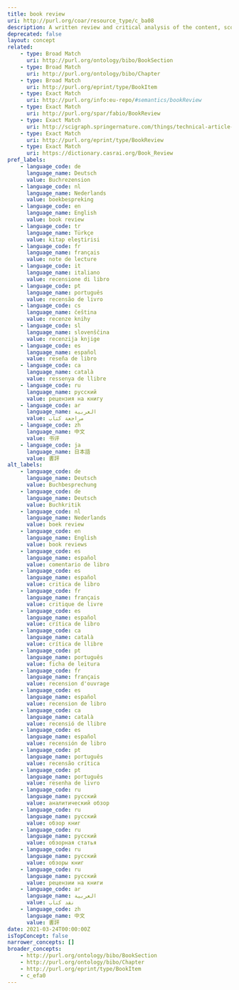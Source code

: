 ```yaml
---
title: book review
uri: http://purl.org/coar/resource_type/c_ba08
description: A written review and critical analysis of the content, scope and quality of a book or other monographic work.
deprecated: false
layout: concept
related:
    - type: Broad Match
      uri: http://purl.org/ontology/bibo/BookSection
    - type: Broad Match
      uri: http://purl.org/ontology/bibo/Chapter
    - type: Broad Match
      uri: http://purl.org/eprint/type/BookItem
    - type: Exact Match
      uri: http://purl.org/info:eu-repo/#semantics/bookReview
    - type: Exact Match
      uri: http://purl.org/spar/fabio/BookReview
    - type: Exact Match
      uri: http://scigraph.springernature.com/things/technical-article-types/book-review
    - type: Exact Match
      uri: http://purl.org/eprint/type/BookReview
    - type: Exact Match
      uri: https://dictionary.casrai.org/Book_Review
pref_labels:
    - language_code: de
      language_name: Deutsch
      value: Buchrezension
    - language_code: nl
      language_name: Nederlands
      value: boekbespreking
    - language_code: en
      language_name: English
      value: book review
    - language_code: tr
      language_name: Türkçe
      value: kitap eleştirisi
    - language_code: fr
      language_name: français
      value: note de lecture
    - language_code: it
      language_name: italiano
      value: recensione di libro
    - language_code: pt
      language_name: português
      value: recensão de livro
    - language_code: cs
      language_name: čeština
      value: recenze knihy
    - language_code: sl
      language_name: slovenščina
      value: recenzija knjige
    - language_code: es
      language_name: español
      value: reseña de libro
    - language_code: ca
      language_name: català
      value: ressenya de llibre
    - language_code: ru
      language_name: русский
      value: рецензия на книгу
    - language_code: ar
      language_name: العربية
      value: مراجعة كتاب
    - language_code: zh
      language_name: 中文
      value: 书评
    - language_code: ja
      language_name: 日本語
      value: 書評
alt_labels:
    - language_code: de
      language_name: Deutsch
      value: Buchbesprechung
    - language_code: de
      language_name: Deutsch
      value: Buchkritik
    - language_code: nl
      language_name: Nederlands
      value: boek review
    - language_code: en
      language_name: English
      value: book reviews
    - language_code: es
      language_name: español
      value: comentario de libro
    - language_code: es
      language_name: español
      value: critica de libro
    - language_code: fr
      language_name: français
      value: critique de livre
    - language_code: es
      language_name: español
      value: crítica de libro
    - language_code: ca
      language_name: català
      value: crítica de llibre
    - language_code: pt
      language_name: português
      value: ficha de leitura
    - language_code: fr
      language_name: français
      value: recension d'ouvrage
    - language_code: es
      language_name: español
      value: recension de libro
    - language_code: ca
      language_name: català
      value: recensió de llibre
    - language_code: es
      language_name: español
      value: recensión de libro
    - language_code: pt
      language_name: português
      value: recensão crítica
    - language_code: pt
      language_name: português
      value: resenha de livro
    - language_code: ru
      language_name: русский
      value: аналитический обзор
    - language_code: ru
      language_name: русский
      value: обзор книг
    - language_code: ru
      language_name: русский
      value: обзорная статья
    - language_code: ru
      language_name: русский
      value: обзоры книг
    - language_code: ru
      language_name: русский
      value: рецензии на книги
    - language_code: ar
      language_name: العربية
      value: نقد كتاب
    - language_code: zh
      language_name: 中文
      value: 書評
date: 2021-03-24T00:00:00Z
isTopConcept: false
narrower_concepts: []
broader_concepts:
    - http://purl.org/ontology/bibo/BookSection
    - http://purl.org/ontology/bibo/Chapter
    - http://purl.org/eprint/type/BookItem
    - c_efa0
---
```


